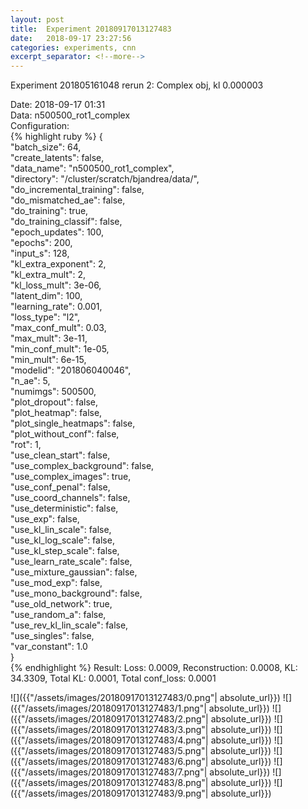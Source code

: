 ```yaml
---
layout: post
title:  Experiment 20180917013127483
date:   2018-09-17 23:27:56
categories: experiments, cnn
excerpt_separator: <!--more-->
---
```

Experiment 201805161048 rerun 2: Complex obj, kl 0.000003  

 <!--more-->
Date: 2018-09-17 01:31  
Data: n500500_rot1_complex  
Configuration:   
{% highlight ruby %}
{  
    "batch_size": 64,   
    "create_latents": false,   
    "data_name": "n500500_rot1_complex",   
    "directory": "/cluster/scratch/bjandrea/data/",   
    "do_incremental_training": false,   
    "do_mismatched_ae": false,   
    "do_training": true,   
    "do_training_classif": false,   
    "epoch_updates": 100,   
    "epochs": 200,   
    "input_s": 128,   
    "kl_extra_exponent": 2,   
    "kl_extra_mult": 2,   
    "kl_loss_mult": 3e-06,   
    "latent_dim": 100,   
    "learning_rate": 0.001,   
    "loss_type": "l2",   
    "max_conf_mult": 0.03,   
    "max_mult": 3e-11,   
    "min_conf_mult": 1e-05,   
    "min_mult": 6e-15,   
    "modelid": "201806040046",   
    "n_ae": 5,   
    "numimgs": 500500,   
    "plot_dropout": false,   
    "plot_heatmap": false,   
    "plot_single_heatmaps": false,   
    "plot_without_conf": false,   
    "rot": 1,   
    "use_clean_start": false,   
    "use_complex_background": false,   
    "use_complex_images": true,   
    "use_conf_penal": false,   
    "use_coord_channels": false,   
    "use_deterministic": false,   
    "use_exp": false,   
    "use_kl_lin_scale": false,   
    "use_kl_log_scale": false,   
    "use_kl_step_scale": false,   
    "use_learn_rate_scale": false,   
    "use_mixture_gaussian": false,   
    "use_mod_exp": false,   
    "use_mono_background": false,   
    "use_old_network": true,   
    "use_random_a": false,   
    "use_rev_kl_lin_scale": false,   
    "use_singles": false,   
    "var_constant": 1.0  
}  
{% endhighlight %}
Result: Loss: 0.0009, Reconstruction: 0.0008, KL: 34.3309, Total KL: 0.0001,  Total conf_loss: 0.0001  

![]({{"/assets/images/20180917013127483/0.png"| absolute_url}})
![]({{"/assets/images/20180917013127483/1.png"| absolute_url}})
![]({{"/assets/images/20180917013127483/2.png"| absolute_url}})
![]({{"/assets/images/20180917013127483/3.png"| absolute_url}})
![]({{"/assets/images/20180917013127483/4.png"| absolute_url}})
![]({{"/assets/images/20180917013127483/5.png"| absolute_url}})
![]({{"/assets/images/20180917013127483/6.png"| absolute_url}})
![]({{"/assets/images/20180917013127483/7.png"| absolute_url}})
![]({{"/assets/images/20180917013127483/8.png"| absolute_url}})
![]({{"/assets/images/20180917013127483/9.png"| absolute_url}})
